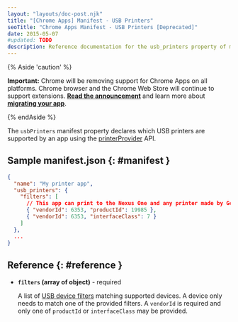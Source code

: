 ```yaml
---
layout: "layouts/doc-post.njk"
title: "[Chrome Apps] Manifest - USB Printers"
seoTitle: "Chrome Apps Manifest - USB Printers [Deprecated]"
date: 2015-05-07
#updated: TODO
description: Reference documentation for the usb_printers property of manifest.json.
---
```


{% Aside 'caution' %}

**Important:** Chrome will be removing support for Chrome Apps on all platforms. Chrome browser and
the Chrome Web Store will continue to support extensions. [**Read the announcement**][1] and learn
more about [**migrating your app**][2].

{% endAside %}

The `usbPrinters` manifest property declares which USB printers are supported by an app using the
[printerProvider][3] API.

## Sample manifest.json {: #manifest }

```json
{
  "name": "My printer app",
  "usb_printers": {
    "filters": [
      // This app can print to the Nexus One and any printer made by Google.
      { "vendorId": 6353, "productId": 19985 },
      { "vendorId": 6353, "interfaceClass": 7 }
    ]
  },
  ...
}
```

## Reference {: #reference }

- **`filters` (array of object)** - required

  A list of [USB device filters][4] matching supported devices. A device only needs to match one of
  the provided filters. A `vendorId` is required and only one of `productId` or `interfaceClass` may
  be provided.

[1]: https://blog.chromium.org/2020/08/changes-to-chrome-app-support-timeline.html
[2]: /apps/migration
[3]: /apps/printerProvider
[4]: /apps/usb#type-DeviceFilter
